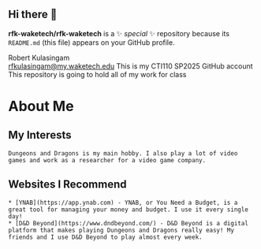 ## Hi there 👋

**rfk-waketech/rfk-waketech** is a ✨ _special_ ✨ repository because its `README.md` (this file) appears on your GitHub profile.

Robert Kulasingam  
rfkulasingam@my.waketech.edu
This is my CTI110 SP2025 GitHub account
This repository is going to hold all of my work for class

# About Me
## My Interests
	Dungeons and Dragons is my main hobby. I also play a lot of video games and work as a researcher for a video game company.
## Websites I Recommend
	* [YNAB](https://app.ynab.com) - YNAB, or You Need a Budget, is a great tool for managing your money and budget. I use it every single day!
	* [D&D Beyond](https://www.dndbeyond.com/) - D&D Beyond is a digital platform that makes playing Dungeons and Dragons really easy! My friends and I use D&D Beyond to play almost every week.
	